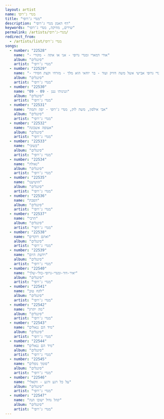 ```yaml
---
layout: artist
name: מנדי ג'רופי
title: "מנדי ג'רופי"
description: "דף האמן מנדי ג'רופי"
keywords: "שירים, מוזיקה, מנדי ג'רופי"
permalink: /artists/מנדי-ג'רופי/
redirect_from:
  - /artists/list/מנדי ג'רופי
songs:
  - number: "22528"
    name: "- אודי דמארי ומנדי גרופי - אני או אתה - מקורי"
    album: "סינגלים"
    artist: "מנדי ג'רופי"
  - number: "22529"
    name: "- שמעון וקנין מארח את מנדי גרופי אבישי אשל משה דוויק ועוד - בר יוחאי הוא מלך - מזרחי וקצת חסידי"
    album: "סינגלים"
    artist: "מנדי ג'רופי"
  - number: "22530"
    name: "09 - 09 - ונגינותי ננגן"
    album: "סינגלים"
    artist: "מנדי ג'רופי"
  - number: "22531"
    name: "אבי אילסון, משה לוק, מנדי ג'רופי - יפה ותמה"
    album: "סינגלים"
    artist: "מנדי ג'רופי"
  - number: "22532"
    name: "אעופה אשכונה"
    album: "סינגלים"
    artist: "מנדי ג'רופי"
  - number: "22533"
    name: "בשובי"
    album: "סינגלים"
    artist: "מנדי ג'רופי"
  - number: "22534"
    name: "גאולה"
    album: "סינגלים"
    artist: "מנדי ג'רופי"
  - number: "22535"
    name: "הושיענו"
    album: "סינגלים"
    artist: "מנדי ג'רופי"
  - number: "22536"
    name: "הפכת"
    album: "סינגלים"
    artist: "מנדי ג'רופי"
  - number: "22537"
    name: "הרבי"
    album: "סינגלים"
    artist: "מנדי ג'רופי"
  - number: "22538"
    name: "ואתם רוקדים"
    album: "סינגלים"
    artist: "מנדי ג'רופי"
  - number: "22539"
    name: "וידעת היום"
    album: "סינגלים"
    artist: "מנדי ג'רופי"
  - number: "22540"
    name: "יאיר-דוד-ומנדי-גרופי-כולי-שלך"
    album: "סינגלים"
    artist: "מנדי ג'רופי"
  - number: "22541"
    name: "לקח טוב"
    album: "סינגלים"
    artist: "מנדי ג'רופי"
  - number: "22542"
    name: "מה יתרון"
    album: "סינגלים"
    artist: "מנדי ג'רופי"
  - number: "22543"
    name: "מיד הם נגאלים"
    album: "סינגלים"
    artist: "מנדי ג'רופי"
  - number: "22544"
    name: "מיד הם נגאלים"
    album: "סינגלים"
    artist: "מנדי ג'רופי"
  - number: "22545"
    name: "סומך נופלים"
    album: "סינגלים"
    artist: "מנדי ג'רופי"
  - number: "22546"
    name: "על כל רגע ורגע - ווקאלי"
    album: "סינגלים"
    artist: "מנדי ג'רופי"
  - number: "22547"
    name: "קהל גדול ישובו הנה"
    album: "סינגלים"
    artist: "מנדי ג'רופי"
---
```

